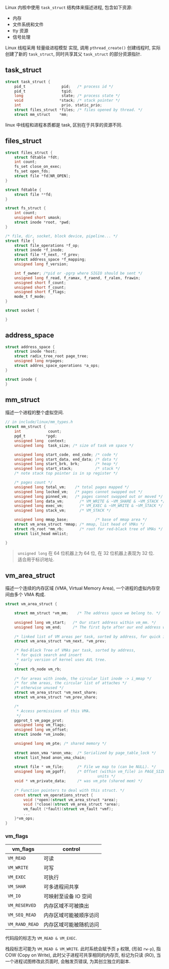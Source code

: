 Linux 内核中使用 `task_struct` 结构体来描述进程, 包含如下资源:
- 内存
- 文件系统和文件
- tty 资源
- 信号处理

Linux 线程采用 轻量级进程模型 实现, 调用 `pthread_create()` 创建线程时, 实际创建了新的 `task_struct`, 同时共享其父 `task_struct` 的部分资源指针. 


## task_struct

```c
struct task_struct {
	pid_t                pid;   /* process id */
	pid_t                tgid;
	long                 state; /* process state */
	void                *stack; /* stack pointer */
	int                  prio, static_prio;
	struct files_struct *files; /* files opened by thread. */
	struct mm_struct    *mm;
```

linux 中线程和进程本质都是 task, 区别在于共享的资源不同.

## files_struct

```c
struct files_struct {
	struct fdtable *fdt;
	int count;
	fs_set close_on_exec;
	fs_set open_fds;
	struct file *fd[NR_OPEN];
}

struct fdtable {
	struct file **fd;
}

struct fs_struct {
	int count;
	unsigned short umask;
	struct inode *root, *pwd;
}
```

```c
/* file, dir, socket, block device, pipeline... */
struct file {
	struct file_operations *f_op;
	struct inode *f_inode;
	struct file *f_next, *f_prev;
	struct address_space *f_mapping;
	unsigned long f_version;

	int f_owner; /*pid or -pgrp where SIGIO should be sent */
	unsigned long f_read, f_ramax, f_raend, f_ralen, frawin;
	unsigned short f_count;
	unsigned short f_count;
	unsigned short f_flags;
	mode_t f_mode;
}

struct socket {

}
```

## address_space 

```c
struct address_space {
	struct inode *host;
	struct radix_tree_root page_tree;
	unsigned long nrpages;
	struct addres_space_operations *a_ops;
}

struct inode {
}
```

## mm_struct

描述一个进程的整个虚拟空间.

```c
// in include/linux/mm_types.h
struct mm_struct {
	int            count;
	pgd_t         *pgd;
	unsigned long  context;
	unsigned long  task_size; /* size of task vm space */

	unsigned long start_code, end_code; /* code */
	unsigned long start_data, end_data; /* data */
	unsigned long start_brk, brk;       /* heap */
	unsigned long start_stack;          /* stack */
	/* note stack top pointer is in sp register */

	/* pages count */
	unsigned long total_vm;    /* total pages mapped */
	unsigned long locked_vm;   /* pages cannot swapped out */
	unsigned long pinned_vm;   /* pages cannot swapped out or moved */
	unsigned long data_vm;       /* VM_WRITE & ~VM_SHARE & ~VM_STACK */
	unsigned long exec_vm;       /* VM_EXEC & ~VM_WRITE & ~VM_STACK */
	unsigned long stack_vm;      /* VM_STACK */

	unsigned long mmap_base;            /* base of mmap area */
	struct vm_area_struct *mmap; /* mmap, list head of VMAs */
	struct rb_root *mm_rb;       /* root for red-black tree of VMAs */
	struct list_head mmlist;    

}
```

> `unsigned long` 在 64 位机器上为 64 位, 在 32 位机器上表现为 32 位.   
> 适合用于标识地址.

## vm_area_struct 

描述一个连续的内存区域 (VMA, Virtual Memory Area), 一个进程的虚拟内存空间由多个 VMA 构成.

```c
struct vm_area_struct {

	struct mm_struct *vm_mm;	/* The address space we belong to. */
	
	unsigned long vm_start;   /* Our start address within vm_mm. */
	unsigned long vm_end;     /* The first byte after our end address within vm_mm. */
	
	/* linked list of VM areas per task, sorted by address, for quick iteration */
	struct vm_area_struct *vm_next, *vm_prev;

	/* Red-Black Tree of VMAs per task, sorted by address, 
	 * for quick search and insert 
	 * early version of kernel uses AVL tree.
	*/
	struct rb_node vm_rb; 
	
	/* for areas with inode, the circular list inode -> i_mmap */
	/* for shm areas, the circular list of attaches */
	/* otherwise unused */
	struct vm_area_struct *vm_next_share;
	struct vm_area_struct *vm_prev_share;

	/*
	 * Access permissions of this VMA.
	 */
	pgprot_t vm_page_prot;
	unsigned long vm_flags; 
	unsigned long vm_offset;
	struct inode *vm_inode;

	unsigned long vm_pte; /* shared memory */
	
	struct anon_vma *anon_vma;  /* Serialized by page_table_lock */
	struct list_head anon_vma_chain; 
	
	struct file * vm_file;      /* File we map to (can be NULL). */
	unsigned long vm_pgoff;     /* Offset (within vm_file) in PAGE_SIZE
										 units */ 
	void * vm_private_data;     /* was vm_pte (shared mem) */
	
	/* Function pointers to deal with this struct. */
	const struct vm_operations_struct {
		void (*open)(struct vm_area_struct *area);
		void (*close)(struct vm_area_struct *area);
		vm_fault (*fault)(struct vm_fault *vmf);
		...
	}*vm_ops;
}
```


### vm_flags

| vm_flags | control |
| --- | --- |
| `VM_READ` | 可读 |
| `VM_WRITE` | 可写 |
| `VM_EXEC` | 可执行 |
| `VM_SHAR` | 可多进程间共享 |
| `VM_IO` | 可映射至设备 IO 空间 |
| `VM_RESERVED` | 内存区域不可被换出 |
| `VM_SEQ_READ` | 内存区域可能被顺序访问 |
|`VM_RAND_READ` | 内存区域可能被随机访问 |

代码段的标志为 `VM_READ & VM_EXEC`. 

栈段标志可能为 `VM_READ & VM_WRITE`. 此时系统会赋予页 `p` 权限, (形如 `rw-p`), 指 COW (Copy on Write), 此时父子进程可共享相同的内存页, 标记为只读 (RO), 当一个进程试图修改此页面时, 会触发页错误, 为其创立独立的副本.